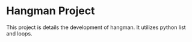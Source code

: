 # Hangman Project

This project is details the development of hangman. It utilizes python list and loops. 